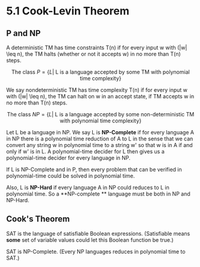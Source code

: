 # 5.1 Cook-Levin Theorem

## P and NP

A deterministic TM has time constraints T(n) if for every input w with \(|w| \leq n\), the TM halts (whether or not it accepts w) in no more than T(n) steps.

$$\text{The class }P = \{L |\text{ L is a language accepted by some TM with polynomial time complexity}\}$$

We say nondeterministic TM has time complexity T(n) if for every input w with \(|w| \leq n\), the TM can halt on w in an accept state, if TM accepts w in no more than T(n) steps.

$$\text{The class }NP = \{L |\text{ L is a language accepted by some non-deterministic TM with polynomial time complexity}\}$$

Let L be a language in NP. We say L is **NP-Complete** if for every language A in NP there is a polynomial time reduction of A to L in the sense that we can convert any string w in polynomial time to a string w' so that w is in A if and only if w' is in L. A polynomial-time decider for L then gives us a polynomial-time decider for every language in NP.

If L is NP-Complete and in P, then every problem that can be verified in polynomial-time could be solved in polynomial time.

Also, L is **NP-Hard** if every language A in NP could reduces to L in polynomial time. So a **NP-complete ** language must be both in NP and NP-Hard.

## Cook's Theorem

SAT is the language of satisfiable Boolean expressions. (Satisfiable means **some** set of variable values could let this Boolean function be true.)

SAT is NP-Complete. (Every NP languages reduces in polynomial time to SAT.)